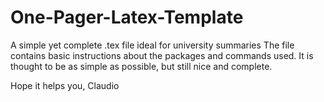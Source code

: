 # One-Pager-Latex-Template
A simple yet complete .tex file ideal for university summaries 
The file contains basic instructions about the packages and commands used.
It is thought to be as simple as possible, but still nice and complete.

Hope it helps you,
Claudio
